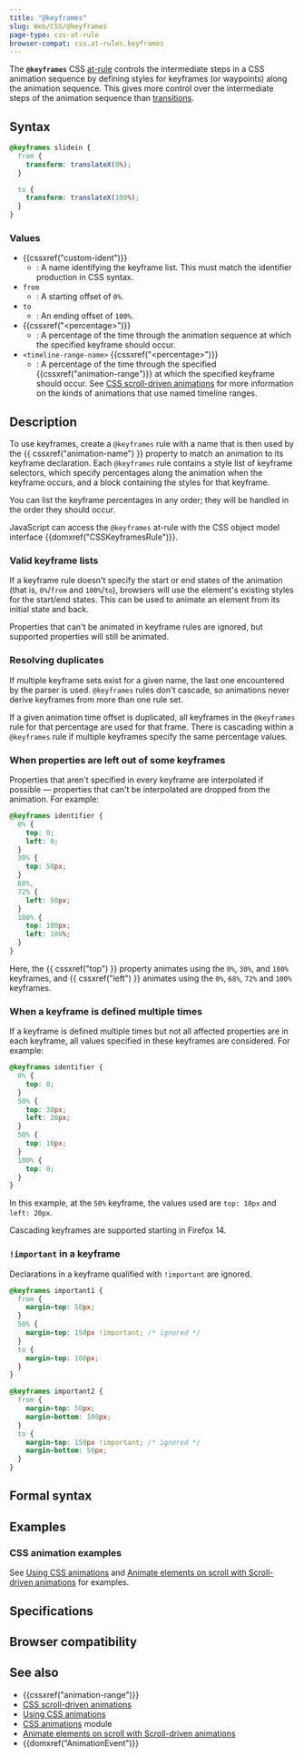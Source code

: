 ```yaml
---
title: "@keyframes"
slug: Web/CSS/@keyframes
page-type: css-at-rule
browser-compat: css.at-rules.keyframes
---
```




The **`@keyframes`** CSS [at-rule](/Web/CSS/At-rule) controls the intermediate steps in a CSS animation sequence by defining styles for keyframes (or waypoints) along the animation sequence. This gives more control over the intermediate steps of the animation sequence than [transitions](/Web/CSS/CSS_transitions).

## Syntax

```css
@keyframes slidein {
  from {
    transform: translateX(0%);
  }

  to {
    transform: translateX(100%);
  }
}
```

### Values

- {{cssxref("custom-ident")}}
  - : A name identifying the keyframe list. This must match the identifier production in CSS syntax.
- `from`
  - : A starting offset of `0%`.
- `to`
  - : An ending offset of `100%`.
- {{cssxref("&lt;percentage&gt;")}}
  - : A percentage of the time through the animation sequence at which the specified keyframe should occur.
- `<timeline-range-name>` {{cssxref("&lt;percentage&gt;")}}
  - : A percentage of the time through the specified {{cssxref("animation-range")}} at which the specified keyframe should occur. See [CSS scroll-driven animations](/Web/CSS/CSS_scroll-driven_animations) for more information on the kinds of animations that use named timeline ranges.

## Description

To use keyframes, create a `@keyframes` rule with a name that is then used by the {{ cssxref("animation-name") }} property to match an animation to its keyframe declaration. Each `@keyframes` rule contains a style list of keyframe selectors, which specify percentages along the animation when the keyframe occurs, and a block containing the styles for that keyframe.

You can list the keyframe percentages in any order; they will be handled in the order they should occur.

JavaScript can access the `@keyframes` at-rule with the CSS object model interface {{domxref("CSSKeyframesRule")}}.

### Valid keyframe lists

If a keyframe rule doesn't specify the start or end states of the animation (that is, `0%`/`from` and `100%`/`to`), browsers will use the element's existing styles for the start/end states. This can be used to animate an element from its initial state and back.

Properties that can't be animated in keyframe rules are ignored, but supported properties will still be animated.

### Resolving duplicates

If multiple keyframe sets exist for a given name, the last one encountered by the parser is used. `@keyframes` rules don't cascade, so animations never derive keyframes from more than one rule set.

If a given animation time offset is duplicated, all keyframes in the `@keyframes` rule for that percentage are used for that frame. There is cascading within a `@keyframes` rule if multiple keyframes specify the same percentage values.

### When properties are left out of some keyframes

Properties that aren't specified in every keyframe are interpolated if possible — properties that can't be interpolated are dropped from the animation. For example:

```css
@keyframes identifier {
  0% {
    top: 0;
    left: 0;
  }
  30% {
    top: 50px;
  }
  68%,
  72% {
    left: 50px;
  }
  100% {
    top: 100px;
    left: 100%;
  }
}
```

Here, the {{ cssxref("top") }} property animates using the `0%`, `30%`, and `100%` keyframes, and {{ cssxref("left") }} animates using the `0%`, `68%`, `72%` and `100%` keyframes.

### When a keyframe is defined multiple times

If a keyframe is defined multiple times but not all affected properties are in each keyframe, all values specified in these keyframes are considered. For example:

```css
@keyframes identifier {
  0% {
    top: 0;
  }
  50% {
    top: 30px;
    left: 20px;
  }
  50% {
    top: 10px;
  }
  100% {
    top: 0;
  }
}
```

In this example, at the `50%` keyframe, the values used are `top: 10px` and `left: 20px`.

Cascading keyframes are supported starting in Firefox 14.

### `!important` in a keyframe

Declarations in a keyframe qualified with `!important` are ignored.

```css
@keyframes important1 {
  from {
    margin-top: 50px;
  }
  50% {
    margin-top: 150px !important; /* ignored */
  }
  to {
    margin-top: 100px;
  }
}

@keyframes important2 {
  from {
    margin-top: 50px;
    margin-bottom: 100px;
  }
  to {
    margin-top: 150px !important; /* ignored */
    margin-bottom: 50px;
  }
}
```

## Formal syntax



## Examples

### CSS animation examples

See [Using CSS animations](/Web/CSS/CSS_animations/Using_CSS_animations) and [Animate elements on scroll with Scroll-driven animations](https://developer.chrome.com/docs/css-ui/scroll-driven-animations) for examples.

## Specifications



## Browser compatibility



## See also

- {{cssxref("animation-range")}}
- [CSS scroll-driven animations](/Web/CSS/CSS_scroll-driven_animations)
- [Using CSS animations](/Web/CSS/CSS_animations/Using_CSS_animations)
- [CSS animations](/Web/CSS/CSS_animations) module
- [Animate elements on scroll with Scroll-driven animations](https://developer.chrome.com/docs/css-ui/scroll-driven-animations)
- {{domxref("AnimationEvent")}}

